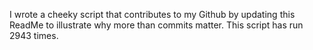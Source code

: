 I wrote a cheeky script that contributes to my Github by updating this ReadMe to illustrate why more than commits matter. This script has run 2943 times.